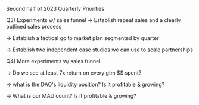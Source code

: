 Second half of 2023
Quarterly Priorities

Q3) Experiments w/ sales funnel
-> Establish repeat sales and a clearly outlined sales process

-> Establish a tactical go to market plan segmented by quarter

-> Establish two independent case studies we can use to scale partnerships


Q4) More experiments w/ sales funnel

-> Do we see at least 7x return on every gtm $$ spent?

-> what is the DAO's liquidity position?  Is it profitable & growing?

-> What is our MAU count?  Is it profitable & growing?
